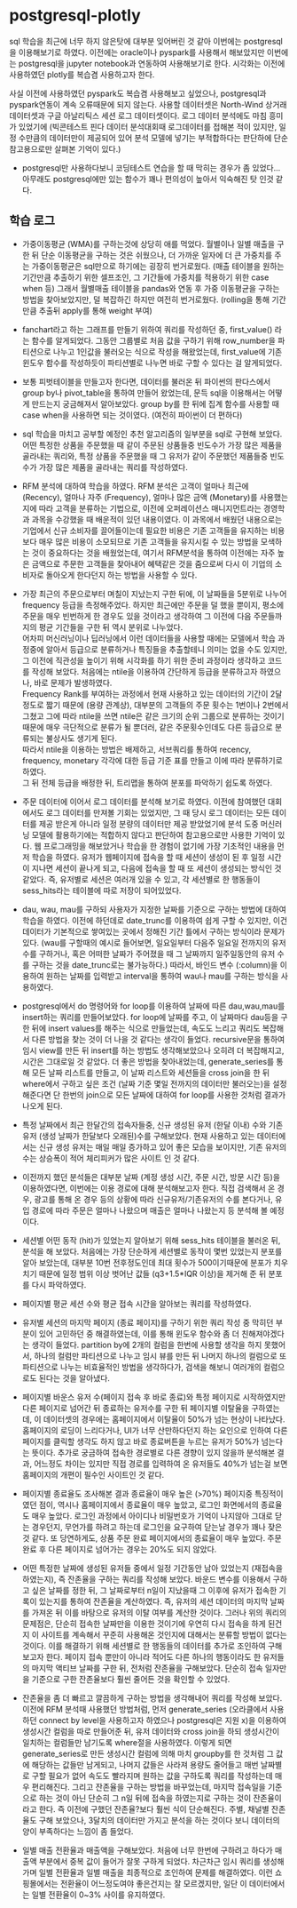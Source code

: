 # postgresql-plotly

sql 학습을 최근에 너무 하지 않은탓에 대부분 잊어버린 것 같아 이번에는 postgresql을 이용해보기로 하였다.
이전에는 oracle이나 pyspark를 사용해서 해보았지만 이번에는 postgresql을 jupyter notebook과 연동하여 사용해보기로 한다. 
시각화는 이전에 사용하였던 plotly를 복습겸 사용하고자 한다.

사실 이전에 사용하였던 pyspark도 복습겸 사용해보고 싶었으나, postgresql과 pyspark연동이 계속 오류때문에 되지 않는다.
사용할 데이터셋은 North-Wind 상거래 데이터셋과 구글 아날리틱스 세션 로그 데이터셋이다. 
로그 데이터 분석에도 마침 흥미가 있었기에 (빅콘테스트 핀다 데이터 분석대회때 로그데이터를 접해본 적이 있지만, 일정 수만큼의 데이터만이 제공되어 있어 분석 모델에 넣기는 부적합하다는 판단하에 단순 참고용으로만 살펴본 기억이 있다.) 


* postgresql만 사용하다보니 코딩테스트 연습을 할 때 막히는 경우가 좀 있었다... 아무래도 postgresql에만 있는 함수가 꽤나 편의성이 높아서 익숙해진 탓 인것 같다.

## 학습 로그

* 가중이동평균 (WMA)를 구하는것에 상당히 애를 먹었다. 월별이나 일별 매출을 구한 뒤 단순 이동평균을 구하는 것은 쉬웠으나, 더 가까운 일자에 더 큰 가중치를 주는 가중이동평균은 sql만으로 하기에는 굉장히 번거로웠다. (매출 테이블을 원하는 기간만큼 추출하기 위한 셀프조인, 그 기간들에 가중치를 적용하기 위한 case when 등)
그래서 월별매출 테이블을 pandas와 연동 후 가중 이동평균을 구하는 방법을 찾아보았지만, 덜 복잡하긴 하지만 여전히 번거로웠다. (rolling을 통해 기간만큼 추출뒤 apply를 통해 weight 부여)

* fanchart라고 하는 그래프를 만들기 위하여 쿼리를 작성하던 중, first_value() 라는 함수를 알게되었다. 그동안 그룹별로 처음 값을 구하기 위해 row_number을 파티션으로 나누고 1인값을 불러오는 식으로 작성을 해왔었는데, first_value에 기존 윈도우 함수를 작성하듯이 파티션별로 나누면 바로 구할 수 있다는 걸 알게되었다. 

* 보통 피벗테이블을 만들고자 한다면, 데이터를 불러온 뒤 파이썬의 판다스에서 group by나 pivot_table을 통하여 만들어 왔었는데, 문득 sql을 이용해서는 어떻게 만드는지 궁금해져서 알아보았다. group by를 한 뒤에 집계 함수를 사용할 때 case when을 사용하면 되는 것이였다. (여전히 파이썬이 더 편하다)

* sql 학습을 마치고 공부할 예정인 추천 알고리즘의 일부분을 sql로 구현해 보았다. 어떤 특정한 상품을 주문했을 때 같이 주문된 상품들중 빈도수가 가장 많은 제품을 골라내는 쿼리와, 특정 상품을 주문했을 때 그 유저가 같이 주문했던 제품들중 빈도수가 가장 많은 제품을 골라내는 쿼리를 작성하였다. 

* RFM 분석에 대하여 학습을 하였다. RFM 분석은 고객이 얼마나 최근에 (Recency), 얼마나 자주 (Frequency), 얼마나 많은 금액 (Monetary)를 사용했는지에 따라 고객을 분류하는 기법으로, 이전에 오퍼레이션스 매니지먼트라는 경영학과 과목을 수강했을 때 배운적이 있던 내용이였다. 이 과목에서 배웠던 내용으로는 기업에서 신규 소비자를 끌어들이는데 필요한 비용은 기존 고객들을 유지하는 비용보다 매우 많은 비용이 소모되므로 기존 고객들을 유지시킬 수 있는 방법을 모색하는 것이 중요하다는 것을 배웠었는데, 여기서 RFM분석을 통하여 이전에는 자주 높은 금액으로 주문한 고객들을 찾아내어 혜택같은 것을 줌으로써 다시 이 기업의 소비자로 돌아오게 한다던지 하는 방법을 사용할 수 있다.

* 가장 최근의 주문으로부터 며칠이 지났는지 구한 뒤에, 이 날짜들을 5분위로 나누어 frequency 등급을 측정해주었다. 하지만 최근에만 주문을 덜 했을 뿐이지, 평소에 주문을 매우 빈번하게 한 경우도 있을 것이라고 생각하여 그 이전에 다음 주문들까지의 평균 기간들을 구한 뒤 역시 분위로 나누었다.   
어차피 머신러닝이나 딥러닝에서 이런 데이터들을 사용할 때에는 모델에서 학습 과정중에 알아서 등급으로 분류하거나 특징들을 추출할테니 의미는 없을 수도 있지만, 그 이전에 직관성을 높이기 위해 시각화를 하기 위한 준비 과정이라 생각하고 코드를 작성해 보았다. 처음에는 ntile을 이용하여 간단하게 등급을 분류하고자 하였으나, 바로 문제가 발생하였다.  
Frequency Rank를 부여하는 과정에서 현재 사용하고 있는 데이터의 기간이 2달 정도로 짧기 때문에 (용량 관계상),  대부분의 고객들의 주문 횟수는 1번이나 2번에서 그쳤고 그에 따라 ntile을 쓰면 ntile은 같은 크기의 순위 그룹으로 분류하는 것이기 때문에 매우 극단적으로 분류가 될 뿐더러, 같은 주문횟수인데도 다른 등급으로 분류되는 불상사도 생기게 된다.   
따라서 ntile을 이용하는 방법은 배제하고, 서브쿼리를 통하여 recency, frequency, monetary 각각에 대한 등급 기준 표를 만들고 이에 따라 분류하기로 하였다.  
그 뒤 전체 등급을 배정한 뒤, 트리맵을 통하여 분포를 파악하기 쉽도록 하였다.

* 주문 데이터에 이어서 로그 데이터를 분석해 보기로 하였다. 이전에 참여했던 대회에서도 로그 데이터를 만져볼 기회는 있었지만, 그 때 당시 로그 데이터는 모든 데이터를 제공 받은게 아니라 일정 분량의 데이터만 제공 받았었기에 분석 도중 머신러닝 모델에 활용하기에는 적합하지 않다고 판단하여 참고용으로만 사용한 기억이 있다.
웹 프로그래밍을 해보았거나 학습을 한 경험이 없기에 가장 기초적인 내용을 먼저 학습을 하였다. 유저가 웹페이지에 접속을 할 때 세션이 생성이 된 후 일정 시간이 지나면 세션이 끝나게 되고, 다음에 접속을 할 때 또 세션이 생성되는 방식인 것 같았다. 즉, 유저별로 세션은 여러개 있을 수 있고, 각 세션별로 한 행동들이 sess_hits라는 테이블에 따로 저장이 되어있었다.

* dau, wau, mau를 구하되 사용자가 지정한 날짜를 기준으로 구하는 방법에 대하여 학습을 하였다. 이전에 하던데로 date_trunc를 이용하여 쉽게 구할 수 있지만, 이건 데이터가 기본적으로 쌓여있는 곳에서 정해진 기간 틀에서 구하는 방식이라 문제가 있다. (wau를 구할때의 예시로 들어보면, 일요일부터 다음주 일요일 전까지의 유저 수를 구하거나, 혹은 어떠한 날짜가 주어졌을 때 그 날짜까지 일주일동안의 유저 수를 구하는 것을 date_trunc로는 불가능하다.) 따라서, 바인드 변수 (:column)을 이용하여 원하는 날짜를 입력받고 interval을 통하여 wau나 mau를 구하는 방식을 사용하였다.

* postgresql에서 do 명령어와 for loop를 이용하여 날짜에 따른 dau,wau,mau를 insert하는 쿼리를 만들어보았다. for loop에 날짜를 주고, 이 날짜마다 dau등을 구한 뒤에 insert values를 해주는 식으로 만들었는데, 속도도 느리고 쿼리도 복잡해서 다른 방법을 찾는 것이 더 나을 것 같다는 생각이 들었다.
recursive문을 통하여 임시 view를 만든 뒤 insert를 하는 방법도 생각해보았으나 오히려 더 복잡해지고, 시간은 그대로일 것 같았다.
더 좋은 방법을 찾아내었는데, generate_series를 통해 모든 날짜 리스트를 만들고, 이 날짜 리스트와 세션들을 cross join을 한 뒤 where에서 구하고 싶은 조건 (날짜 기준 몇일 전까지의 데이터만 불러오는)을 설정해준다면 단 한번의 join으로 모든 날짜에 대하여 for loop를 사용한 것처럼 결과가 나오게 된다.  

* 특정 날짜에서 최근 한달간의 접속자들중, 신규 생성된 유저 (한달 이내) 수와 기존 유저 (생성 날짜가 한달보다 오래된)수를 구해보았다. 현재 사용하고 있는 데이터에서는 신규 생성 유저는 매일 매일 증가하고 있어 좋은 모습을 보이지만, 기존 유저의 수는 상승폭이 적어 체리피커가 많은 사이트 인 것 같다. 

* 이전까지 했던 분석들은 대부분 날짜 (계정 생성 시간, 주문 시간, 방문 시간 등)을 이용하였다면, 이번에는 이용 경로에 대해 분석해보고자 한다. 직접 검색해서 온 경우, 광고를 통해 온 경우 등의 상황에 따라 신규유저/기존유저의 수를 본다거나, 유입 경로에 따라 주문은 얼마나 나왔으며 매출은 얼마나 나왔는지 등 분석해 볼 예정이다.

* 세션별 어떤 동작 (hit)가 있었는지 알아보기 위해 sess_hits 테이블을 불러온 뒤, 분석을 해 보았다. 처음에는 가장 단순하게 세션별로 동작이 몇번 있었는지 분포를 알아 보았는데, 대부분 10번 전후정도인데 최대 횟수가 500이기때문에 분포가 치우치기 때문에 일정 범위 이상 벗어난 값들 (q3+1.5*IQR 이상)을 제거해 준 뒤 분포를 다시 파악하였다.

* 페이지별 평균 세션 수와 평균 접속 시간을 알아보는 쿼리를 작성하였다.

* 유저별 세션의 마지막 페이지 (종료 페이지)를 구하기 위한 쿼리 작성 중 막히던 부분이 있어 고민하던 중 해결하였는데, 이를 통해 윈도우 함수와 좀 더 친해져야겠다는 생각이 들었다. partition by에 2개의 컬럼을 한번에 사용할 생각을 하지 못했어서, 하나의 컬럼만 파티션으로 나누고 임시 뷰를 만든 뒤 나머지 하나의 컬럼으로 또 파티션으로 나누는 비효율적인 방법을 생각하다가, 검색을 해보니 여러개의 컬럼으로도 된다는 것을 알아냈다. 

* 페이지별 바운스 유저 수(페이지 접속 후 바로 종료)와 특정 페이지로 시작하였지만 다른 페이지로 넘어간 뒤 종료하는 유저수를 구한 뒤 페이지별 이탈율을 구하였는데, 이 데이터셋의 경우에는 홈페이지에서 이탈율이 50%가 넘는 현상이 나타났다. 홈페이지의 로딩이 느리다거나, UI가 너무 산만하다던지 하는 요인으로 인하여 다른 페이지를 클릭할 생각도 하지 않고 바로 종료버튼을 누르는 유저가 50%가 넘는다는 뜻이다. 
추가로 궁금하여 접속한 경로별로 다른 경향이 있지 않을까 분석해본 결과, 어느정도 차이는 있지만 직접 경로를 입력하여 온 유저들도 40%가 넘는걸 보면 홈페이지의 개편이 필수인 사이트인 것 같다.

* 페이지별 종료율도 조사해본 결과 종료율이 매우 높은 (>70%) 페이지중 특징적이였던 점이, 역시나 홈페이지에서 종료율이 매우 높았고, 로그인 화면에서의 종료율도 매우 높았다. 로그인 과정에서 아이디나 비밀번호가 기억이 나지않아 그대로 닫는 경우던지, 무언가를 하려고 하는데 로그인을 요구하여 닫는날 경우가 꽤나 잦은것 같다. 또 당연하게도, 상품 주문 완료 페이지에서의 종료율이 매우 높았다. 주문 완료 후 다른 페이지로 넘어가는 경우는 20%도 되지 않았다.

* 어떤 특정한 날짜에 생성된 유저들 중에서 일정 기간동안 남아 있었는지 (재접속을 하였는지), 즉 잔존율을 구하는 쿼리를 작성해 보았다. 바운드 변수를 이용해서 구하고 싶은 날짜를 정한 뒤, 그 날짜로부터 n일이 지났을때 그 이후에 유저가 접속한 기록이 있는지를 통하여 잔존율을 계산하였다. 즉, 유저의 세션 데이터의 마지막 날짜를 가져온 뒤 이를 바탕으로 유저의 이탈 여부를 계산한 것이다.
그러나 위의 쿼리의 문제점은, 단순히 접속한 날짜만을 이용한 것이기에 우연히 다시 접속을 하게 된건지 이 사이트를 계속해서 꾸준히 사용해온 것인지에 대해서는 분류할 방법이 없다는 것이다. 이를 해결하기 위해 세션별로 한 행동들의 데이터를 추가로 조인하여 구해보고자 한다.
페이지 접속 뿐만이 아니라 적어도 다른 하나의 행동이라도 한 유저들의 마지막 액티브 날짜를 구한 뒤, 전처럼 잔존율을 구해보았다. 단순히 접속 일자만을 기준으로 구한 잔존율보다 훨씬 줄어든 것을 확인할 수 있었다.

* 잔존율을 좀 더 빠르고 깔끔하게 구하는 방법을 생각해내어 쿼리를 작성해 보았다. 이전에 RFM 분석때 사용했던 방법처럼, 먼저 generate_series (오라클에서 사용하던 connect by level을 사용하고자 하였으나 postgresql은 지원 x)을 이용하여 생성시간 컬럼을 따로 만들어준 뒤, 유저 데이터와 cross join을 하되 생성시간이 일치하는 컬럼들만 남기도록 where절을 사용하였다. 이렇게 되면 generate_series로 만든 생성시간 컬럼에 의해 마치 groupby를 한 것처럼 그 값에 해당하는 값들만 남게되고, 나머지 값들은 사라져 용량도 줄어들고 매번 날짜별로 구할 필요가 없어 속도도 빨라지며 원하는 값을 구하도록 쿼리를 작성하는데 매우 편리해진다.
그리고 잔존율을 구하는 방법을 바꾸었는데, 마지막 접속일을 기준으로 하는 것이 아닌 단순히 그 n일 뒤에 접속을 하였는지로 구하는 것이 잔존율이라고 한다. 즉 이전에 구했던 잔존율?보다 훨씬 식이 단순해진다.
주별, 채널별 잔존율도 구해 보았으나, 3달치의 데이터만 가지고 분석을 하는 것이다 보니 데이터의 양이 부족하다는 느낌이 좀 들었다.

* 일별 매출 전환율과 매출액을 구해보았다. 처음에 너무 한번에 구하려고 하다가 매출액 부분에서 중복 값이 들어가 잘못 구하게 되었다. 차근차근 임시 쿼리를 생성해가며 일별 전환율과 일별 매출을 최종적으로 조인하여 문제를 해결하였다. 이런 쇼핑몰에서는 전환율이 어느정도여야 좋은건지는 잘 모르겠지만, 일단 이 데이터에서는 일별 전환율이 0~3% 사이를 유지하였다. 
 
